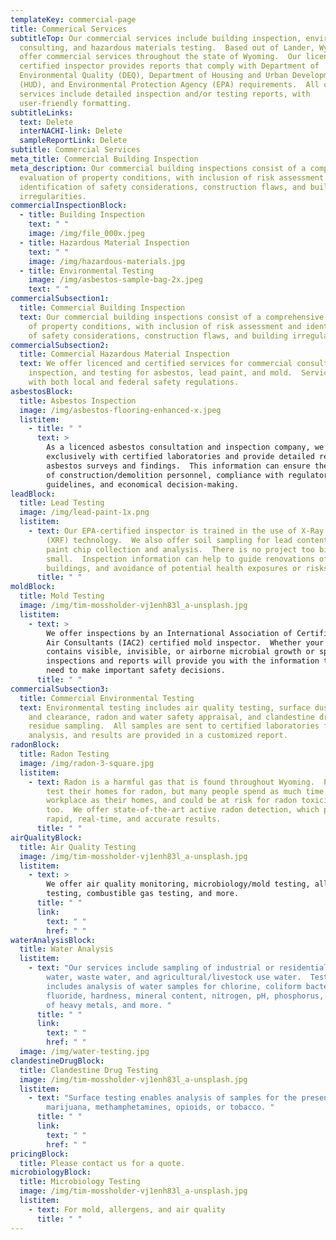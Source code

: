 ```yaml
---
templateKey: commercial-page
title: Commerical Services
subtitleTop: Our commercial services include building inspection, environmental
  consulting, and hazardous materials testing.  Based out of Lander, Wyoming, we
  offer commercial services throughout the state of Wyoming.  Our licensed and
  certified inspector provides reports that comply with Department of
  Environmental Quality (DEQ), Department of Housing and Urban Development
  (HUD), and Environmental Protection Agency (EPA) requirements.  All commercial
  services include detailed inspection and/or testing reports, with
  user-friendly formatting.
subtitleLinks:
  text: Delete
  interNACHI-link: Delete
  sampleReportLink: Delete
subtitle: Commercial Services
meta_title: Commercial Building Inspection
meta_description: Our commercial building inspections consist of a comprehensive
  evaluation of property conditions, with inclusion of risk assessment and
  identification of safety considerations, construction flaws, and building
  irregularities.
commercialInspectionBlock:
  - title: Building Inspection
    text: " "
    image: /img/file_000x.jpeg
  - title: Hazardous Material Inspection
    text: " "
    image: /img/hazardous-materials.jpg
  - title: Environmental Testing
    image: /img/asbestos-sample-bag-2x.jpeg
    text: " "
commercialSubsection1:
  title: Commercial Building Inspection
  text: Our commercial building inspections consist of a comprehensive evaluation
    of property conditions, with inclusion of risk assessment and identification
    of safety considerations, construction flaws, and building irregularities.
commercialSubsection2:
  title: Commercial Hazardous Material Inspection
  text: We offer licenced and certified services for commercial consultation,
    inspection, and testing for asbestos, lead paint, and mold.  Services comply
    with both local and federal safety regulations.
asbestosBlock:
  title: Asbestos Inspection
  image: /img/asbestos-flooring-enhanced-x.jpeg
  listitem:
    - title: " "
      text: >
        As a licenced asbestos consultation and inspection company, we work
        exclusively with certified laboratories and provide detailed reports on
        asbestos surveys and findings.  This information can ensure the safety
        of construction/demolition personnel, compliance with regulatory
        guidelines, and economical decision-making.
leadBlock:
  title: Lead Testing
  image: /img/lead-paint-1x.png
  listitem:
    - text: Our EPA-certified inspector is trained in the use of X-Ray Fluorescence
        (XRF) technology.  We also offer soil sampling for lead content, and
        paint chip collection and analysis.  There is no project too big or too
        small.  Inspection information can help to guide renovations of older
        buildings, and avoidance of potential health exposures or risks.
      title: " "
moldBlock:
  title: Mold Testing
  image: /img/tim-mossholder-vj1enh83l_a-unsplash.jpg
  listitem:
    - text: >
        We offer inspections by an International Association of Certified Indoor
        Air Consultants (IAC2) certified mold inspector.  Whether your location
        contains visible, invisible, or airborne microbial growth or spores, our
        inspections and reports will provide you with the information that you
        need to make important safety decisions.
      title: " "
commercialSubsection3:
  title: Commercial Environmental Testing
  text: Environmental testing includes air quality testing, surface dust analysis
    and clearance, radon and water safety appraisal, and clandestine drug
    residue sampling.  All samples are sent to certified laboratories for
    analysis, and results are provided in a customized report.
radonBlock:
  title: Radon Testing
  image: /img/radon-3-square.jpg
  listitem:
    - text: Radon is a harmful gas that is found throughout Wyoming.  People often
        test their homes for radon, but many people spend as much time in the
        workplace as their homes, and could be at risk for radon toxicity there
        too.  We offer state-of-the-art active radon detection, which provides
        rapid, real-time, and accurate results.
      title: " "
airQualityBlock:
  title: Air Quality Testing
  image: /img/tim-mossholder-vj1enh83l_a-unsplash.jpg
  listitem:
    - text: >
        We offer air quality monitoring, microbiology/mold testing, allergen
        testing, combustible gas testing, and more.
      title: " "
      link:
        text: " "
        href: " "
waterAnalysisBlock:
  title: Water Analysis
  listitem:
    - text: "Our services include sampling of industrial or residential drinking
        water, waste water, and agricultural/livestock use water.  Testing
        includes analysis of water samples for chlorine, coliform bacteria,
        fluoride, hardness, mineral content, nitrogen, pH, phosphorus, presence
        of heavy metals, and more. "
      title: " "
      link:
        text: " "
        href: " "
  image: /img/water-testing.jpg
clandestineDrugBlock:
  title: Clandestine Drug Testing
  image: /img/tim-mossholder-vj1enh83l_a-unsplash.jpg
  listitem:
    - text: "Surface testing enables analysis of samples for the presence of
        marijuana, methamphetamines, opioids, or tobacco. "
      title: " "
      link:
        text: " "
        href: " "
pricingBlock:
  title: Please contact us for a quote.
microbiologyBlock:
  title: Microbiology Testing
  image: /img/tim-mossholder-vj1enh83l_a-unsplash.jpg
  listitem:
    - text: For mold, allergens, and air quality
      title: " "
---
```


